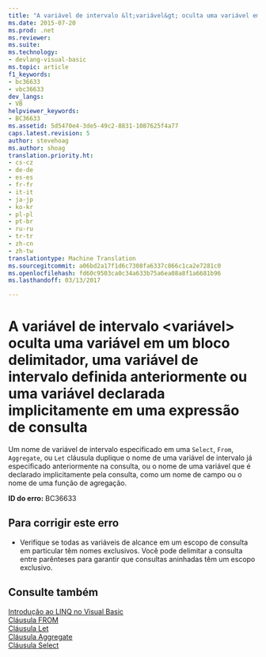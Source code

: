 ```yaml
---
title: "A variável de intervalo &lt;variável&gt; oculta uma variável em um bloco delimitador, uma variável de intervalo definida anteriormente ou uma variável declarada implicitamente em uma expressão de consulta | Documentos do Microsoft"
ms.date: 2015-07-20
ms.prod: .net
ms.reviewer: 
ms.suite: 
ms.technology:
- devlang-visual-basic
ms.topic: article
f1_keywords:
- bc36633
- vbc36633
dev_langs:
- VB
helpviewer_keywords:
- BC36633
ms.assetid: 5d5470e4-3de5-49c2-8831-1087625f4a77
caps.latest.revision: 5
author: stevehoag
ms.author: shoag
translation.priority.ht:
- cs-cz
- de-de
- es-es
- fr-fr
- it-it
- ja-jp
- ko-kr
- pl-pl
- pt-br
- ru-ru
- tr-tr
- zh-cn
- zh-tw
translationtype: Machine Translation
ms.sourcegitcommit: a06bd2a17f1d6c7308fa6337c866c1ca2e7281c0
ms.openlocfilehash: fd60c9503ca0c34a633b75a6ea08a8f1a6681b96
ms.lasthandoff: 03/13/2017

---
```

# <a name="range-variable-ltvariablegt-hides-a-variable-in-an-enclosing-block-a-previously-defined-range-variable-or-an-implicitly-declared-variable-in-a-query-expression"></a>A variável de intervalo &lt;variável&gt; oculta uma variável em um bloco delimitador, uma variável de intervalo definida anteriormente ou uma variável declarada implicitamente em uma expressão de consulta
Um nome de variável de intervalo especificado em uma `Select`, `From`, `Aggregate`, ou `Let` cláusula duplique o nome de uma variável de intervalo já especificado anteriormente na consulta, ou o nome de uma variável que é declarado implicitamente pela consulta, como um nome de campo ou o nome de uma função de agregação.  
  
 **ID do erro:** BC36633  
  
## <a name="to-correct-this-error"></a>Para corrigir este erro  
  
-   Verifique se todas as variáveis de alcance em um escopo de consulta em particular têm nomes exclusivos. Você pode delimitar a consulta entre parênteses para garantir que consultas aninhadas têm um escopo exclusivo.  
  
## <a name="see-also"></a>Consulte também  
 [Introdução ao LINQ no Visual Basic](../../../visual-basic/programming-guide/language-features/linq/introduction-to-linq.md)   
 [Cláusula FROM](../../../visual-basic/language-reference/queries/from-clause.md)   
 [Cláusula Let](../../../visual-basic/language-reference/queries/let-clause.md)   
 [Cláusula Aggregate](../../../visual-basic/language-reference/queries/aggregate-clause.md)   
 [Cláusula Select](../../../visual-basic/language-reference/queries/select-clause.md)
